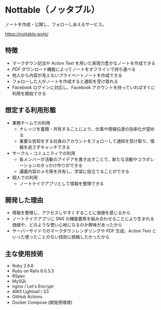 # Nottable（ノッタブル）

ノートを作成・公開し、フォローしあえるサービス。

https://nottable.work/

## 特徴
* マークダウン記法や Action Text を用いた表現力豊かなノートを作成できる
* PDF ダウンロード機能によってノートをオフラインで持ち運べる
* 他人から内容が見えないプライベートノートを作成できる
* フォローした人がノートを作成すると通知を受け取れる
* Facebook ログインに対応し、Facebook アカウントを持っていればすぐに利用を開始できる

## 想定する利用形態

* 業務チームでの利用
  * ナレッジを蓄積・共有することにより、仕事や情報伝達の効率化が望める
  * 重要な告知をする社員のアカウントをフォローして通知を受け取り、情報を逃さずキャッチできる
* サークル・コミュニティでの利用
  * 各メンバーが活動のアイデアを書き出すことで、新たな活動やコラボレーションのきっかけ作りができる
  * 講義内容のメモ等を共有し、学習に役立てることができる
* 個人での利用
  * ノートテイクアプリとして情報を整理できる

## 開発した理由

* 情報を整理し、アクセスしやすくすることに価値を感じるから
* ノートテイクアプリに SNS の機能要素を組み合わせることにより生まれる価値や、どのような使い心地になるのか興味があったから
* サーバーサイドでのマークダウンレンダリングや PDF 生成、Action Text といった使ったことのない技術に挑戦したかったから

## 主な使用技術
* Ruby 2.6.6
* Ruby on Rails 6.0.3.3
* RSpec
* MySQL
* nginx / Let's Encrypt
* AWS Lightsail / S3
* GitHub Actions
* Docker Compose (開発用環境)
